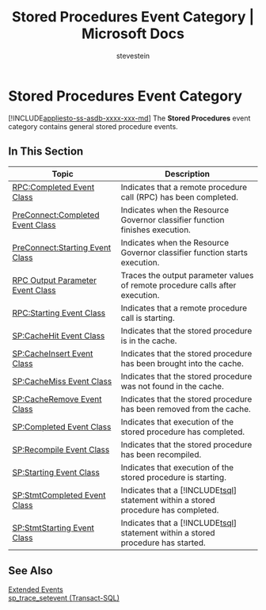 ﻿---
title: "Stored Procedures Event Category | Microsoft Docs"
ms.custom: ""
ms.date: "03/14/2017"
ms.prod: "sql-non-specified"
ms.prod_service: "database-engine, sql-database"
ms.service: ""
ms.component: "event-classes"
ms.reviewer: ""
ms.suite: "sql"
ms.technology: 
  - "database-engine"
ms.tgt_pltfrm: ""
ms.topic: "article"
helpviewer_keywords: 
  - "Stored Procedures event category [SQL Server]"
  - "SQL Server event classes, Stored Procedures event category"
  - "event classes [SQL Server], Stored Procedures event category"
ms.assetid: 71bebaa3-a05a-4695-b349-078cecd0949a
caps.latest.revision: 29
author: "stevestein"
ms.author: "sstein"
manager: "craigg"
ms.workload: "Inactive"
monikerRange: "= azuresqldb-current || >= sql-server-2016 || = sqlallproducts-allversions"
---
# Stored Procedures Event Category
[!INCLUDE[appliesto-ss-asdb-xxxx-xxx-md](../../includes/appliesto-ss-asdb-xxxx-xxx-md.md)]
  The **Stored Procedures** event category contains general stored procedure events.  
  
## In This Section  
  
|Topic|Description|  
|-----------|-----------------|  
|[RPC:Completed Event Class](../../relational-databases/event-classes/rpc-completed-event-class.md)|Indicates that a remote procedure call (RPC) has been completed.|  
|[PreConnect:Completed Event Class](../../relational-databases/event-classes/preconnect-completed-event-class.md)|Indicates when the Resource Governor classifier function finishes execution.|  
|[PreConnect:Starting Event Class](../../relational-databases/event-classes/preconnect-starting-event-class.md)|Indicates when the Resource Governor classifier function starts execution.|  
|[RPC Output Parameter Event Class](../../relational-databases/event-classes/rpc-output-parameter-event-class.md)|Traces the output parameter values of remote procedure calls after execution.|  
|[RPC:Starting Event Class](../../relational-databases/event-classes/rpc-starting-event-class.md)|Indicates that a remote procedure call is starting.|  
|[SP:CacheHit Event Class](../../relational-databases/event-classes/sp-cachehit-event-class.md)|Indicates that the stored procedure is in the cache.|  
|[SP:CacheInsert Event Class](../../relational-databases/event-classes/sp-cacheinsert-event-class.md)|Indicates that the stored procedure has been brought into the cache.|  
|[SP:CacheMiss Event Class](../../relational-databases/event-classes/sp-cachemiss-event-class.md)|Indicates that the stored procedure was not found in the cache.|  
|[SP:CacheRemove Event Class](../../relational-databases/event-classes/sp-cacheremove-event-class.md)|Indicates that the stored procedure has been removed from the cache.|  
|[SP:Completed Event Class](../../relational-databases/event-classes/sp-completed-event-class.md)|Indicates that execution of the stored procedure has completed.|  
|[SP:Recompile Event Class](../../relational-databases/event-classes/sp-recompile-event-class.md)|Indicates that the stored procedure has been recompiled.|  
|[SP:Starting Event Class](../../relational-databases/event-classes/sp-starting-event-class.md)|Indicates that execution of the stored procedure is starting.|  
|[SP:StmtCompleted Event Class](../../relational-databases/event-classes/sp-stmtcompleted-event-class.md)|Indicates that a [!INCLUDE[tsql](../../includes/tsql-md.md)] statement within a stored procedure has completed.|  
|[SP:StmtStarting Event Class](../../relational-databases/event-classes/sp-stmtstarting-event-class.md)|Indicates that a [!INCLUDE[tsql](../../includes/tsql-md.md)] statement within a stored procedure has started.|  
  
## See Also  
 [Extended Events](../../relational-databases/extended-events/extended-events.md)   
 [sp_trace_setevent &#40;Transact-SQL&#41;](../../relational-databases/system-stored-procedures/sp-trace-setevent-transact-sql.md)  
  
  
